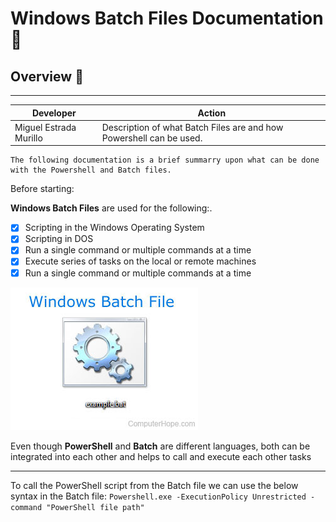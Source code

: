 # Windows Batch Files Documentation :book:
## Overview :dart:
---

| Developer | Action |
| ----------- | ----------- |
| Miguel Estrada Murillo | Description of what Batch Files are and how Powershell can be used. |

    The following documentation is a brief summarry upon what can be done with the Powershell and Batch files.

Before starting:

**Windows Batch Files** are used for the following:.

- [x] Scripting in the Windows Operating System
- [x] Scripting in DOS
- [x] Run a single command or multiple commands at a time
- [x] Execute series of tasks on the local or remote machines
- [x] Run a single command or multiple commands at a time

![Windows Batch File icon](img/batch-file.jpg)

Even though **PowerShell** and **Batch** are different languages, both can be integrated into each other and helps to call and execute each other tasks

---

To call the PowerShell script from the Batch file we can use the below syntax in the Batch file: `Powershell.exe -ExecutionPolicy Unrestricted -command "PowerShell file path"`